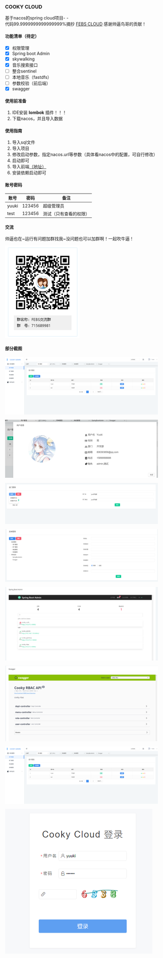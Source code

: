 ### COOKY CLOUD
基于nacos的spring cloud项目- -<br>
代码99.9999999999999999%摘抄 [FEBS CLOUD](https://github.com/wuyouzhuguli/FEBS-Cloud) 感谢帅逼鸟哥的贡献！
#### 功能清单（待定）
- [x] 权限管理
- [X] Spring boot Admin
- [X] skywalking
- [X] 音乐搜索接口
- [ ] 整合sentinel
- [ ] 本地音乐（fastdfs）
- [ ] 参数校验（前后端）
- [X] swagger

#### 使用前准备
1. IDE安装 **lombok** 插件！！！
2. 下载nacos，并且导入数据
#### 使用指南
1. 导入sql文件
2. 导入项目
3. 修改启动参数，指定nacos.url等参数（具体看nacos中的配置，可自行修改）
4. 启动即可
5. 导入前端[（地址）](https://github.com/yuuki80code/cooky-cloud-web)
6. 安装依赖启动即可
#### 账号密码

账号|密码|备注
---|---|---
yuuki|123456|超级管理员
test|123456|测试（只有查看的权限）

#### 交流
帅逼也在~运行有问题加群找我~没问题也可以加群啊！一起吹牛逼！

![qq](img/QQ.jpg)
#### 部分截图

![1](img/TIM截图20191204200109.png)

![2](img/TIM截图20191204200151.png)

![3](img/TIM截图20191204200214.png)

![4](img/TIM截图20191204200227.png)

![5](img/TIM截图20191204200238.png)

![6](img/TIM截图20191204200305.png)

![7](img/TIM截图20191204200109.png)

![8](img/TIM截图20191204200317.png)
